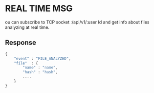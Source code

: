 REAL TIME MSG 
=========
ou can subscribe to TCP socket <path>:<port>/api/v1/:user Id and get info about files analyzing at real time.

Response
----

```js
{
    "event" : "FILE_ANALYZED",
    "file"  : {
        "name" : "name",
        "hash" : "hash",
        ....
    }
}
```